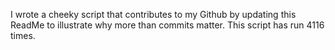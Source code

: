 I wrote a cheeky script that contributes to my Github by updating this ReadMe to illustrate why more than commits matter. This script has run 4116 times.